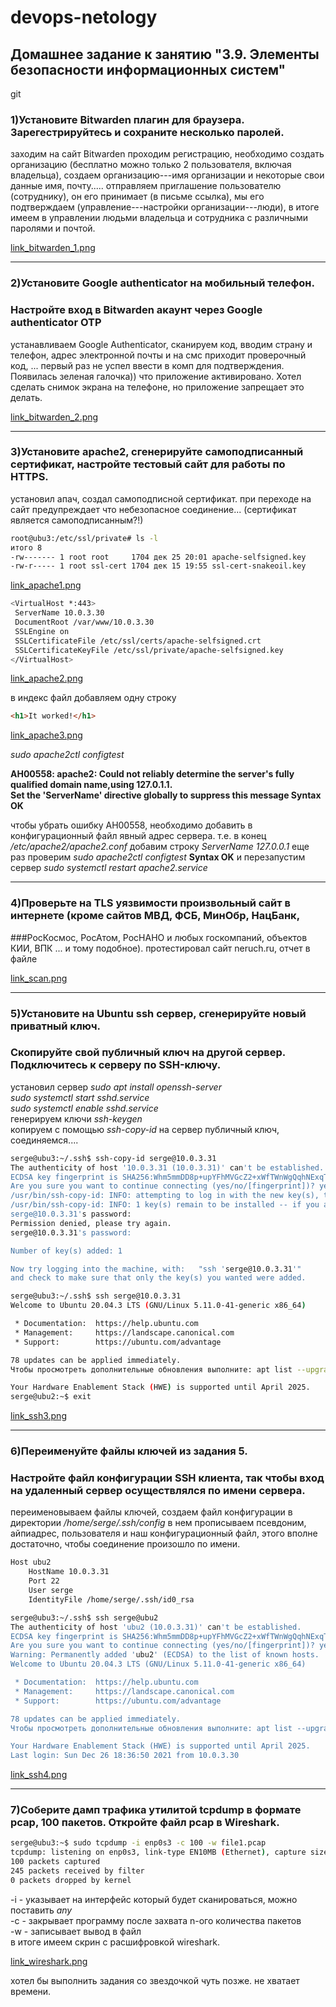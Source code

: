 
# devops-netology
## Домашнее задание к занятию "3.9. Элементы безопасности информационных систем"
git 
### 1)Установите Bitwarden плагин для браузера. Зарегестрируйтесь и сохраните несколько паролей.
заходим на сайт Bitwarden проходим регистрацию, необходимо создать организацию (бесплатно можно только 2 пользователя,
включая владельца), создаем организацию---имя организации и некоторые свои данные имя, почту.....
отправляем приглашение пользователю (сотруднику),  он его принимает (в письме ссылка), мы его подтверждаем
(управление---настройки организации---люди), 
в итоге имеем в управлении людьми владельца и сотрудника с различными паролями и почтой.

[link_bitwarden_1.png](./bitwarden_1.png)
____


### 2)Установите Google authenticator на мобильный телефон.
### Настройте вход в Bitwarden акаунт через Google authenticator OTP


устанавливаем Google Authenticator, сканируем код, вводим страну и телефон, адрес электронной почты и на смс 
приходит проверочный код, ... первый раз не успел ввести в комп для подтверждения. Появилась зеленая галочка)) 
что приложение активировано. Хотел сделать снимок экрана на телефоне, но приложение запрещает это делать.

[link_bitwarden_2.png](./bitwarden_2.png)

----

### 3)Установите apache2, сгенерируйте самоподписанный сертификат, настройте тестовый сайт для работы по HTTPS.

установил апач, создал самоподписной сертификат.
при переходе на сайт предупреждает что небезопасное соединение... (сертификат является самоподписанным?!)

```bash
root@ubu3:/etc/ssl/private# ls -l
итого 8
-rw------- 1 root root     1704 дек 25 20:01 apache-selfsigned.key
-rw-r----- 1 root ssl-cert 1704 дек 15 19:55 ssl-cert-snakeoil.key 
```
[link_apache1.png](./apache1.png)

```bash
<VirtualHost *:443>
 ServerName 10.0.3.30
 DocumentRoot /var/www/10.0.3.30
 SSLEngine on
 SSLCertificateFile /etc/ssl/certs/apache-selfsigned.crt
 SSLCertificateKeyFile /etc/ssl/private/apache-selfsigned.key
</VirtualHost>
```
[link_apache2.png](./apache2.png)

в индекс файл добавляем одну строку

```html
<h1>It worked!</h1>
```
[link_apache3.png](./apache3.png)

*sudo apache2ctl configtest*

**AH00558: apache2: Could not reliably determine the server's fully qualified domain name,using 127.0.1.1. </br>
Set the 'ServerName' directive globally to suppress this message
Syntax OK**

чтобы убрать ошибку AH00558, необходимо добавить в конфигурационный файл явный адрес сервера.
т.е. в конец */etc/apache2/apache2.conf*  добавим строку *ServerName 127.0.0.1*
еще раз проверим *sudo apache2ctl configtest*
**Syntax OK**
и перезапустим сервер *sudo systemctl restart apache2.service*

------

### 4)Проверьте на TLS уязвимости произвольный сайт в интернете (кроме сайтов МВД, ФСБ, МинОбр, НацБанк,
###РосКосмос, РосАтом, РосНАНО и любых госкомпаний, объектов КИИ, ВПК ... и тому подобное).
протестировал сайт neruch.ru, отчет в файле 

[link_scan.png](./scan.png)

-------

### 5)Установите на Ubuntu ssh сервер, сгенерируйте новый приватный ключ. </br>
### Скопируйте свой публичный ключ на другой сервер. Подключитесь к серверу по SSH-ключу.
установил сервер *sudo apt install openssh-server*</br>
*sudo systemctl start sshd.service*</br>
*sudo systemctl enable sshd.service*</br>
генерируем ключи *ssh-keygen*</br>
копируем с помощью *ssh-copy-id* на сервер публичный ключ, соединяемся....
```bash
serge@ubu3:~/.ssh$ ssh-copy-id serge@10.0.3.31
The authenticity of host '10.0.3.31 (10.0.3.31)' can't be established.
ECDSA key fingerprint is SHA256:Whm5mmDD8p+upYFhMVGcZ2+xWfTWnWgQqhNExqTfJws.
Are you sure you want to continue connecting (yes/no/[fingerprint])? yes
/usr/bin/ssh-copy-id: INFO: attempting to log in with the new key(s), to filter out any that are already installed
/usr/bin/ssh-copy-id: INFO: 1 key(s) remain to be installed -- if you are prompted now it is to install the new keys
serge@10.0.3.31's password: 
Permission denied, please try again.
serge@10.0.3.31's password: 

Number of key(s) added: 1

Now try logging into the machine, with:   "ssh 'serge@10.0.3.31'"
and check to make sure that only the key(s) you wanted were added.
```
```bash
serge@ubu3:~/.ssh$ ssh serge@10.0.3.31
Welcome to Ubuntu 20.04.3 LTS (GNU/Linux 5.11.0-41-generic x86_64)

 * Documentation:  https://help.ubuntu.com
 * Management:     https://landscape.canonical.com
 * Support:        https://ubuntu.com/advantage

78 updates can be applied immediately.
Чтобы просмотреть дополнительные обновления выполните: apt list --upgradable

Your Hardware Enablement Stack (HWE) is supported until April 2025.
serge@ubu2:~$ exit
```
[link_ssh3.png](./ssh3.png)

_____

### 6)Переименуйте файлы ключей из задания 5. 
### Настройте файл конфигурации SSH клиента, так чтобы вход на удаленный сервер осуществлялся по имени сервера. 

переименовываем файлы ключей, создаем файл конфигурации в директории */home/serge/.ssh/config*
в нем прописываем псевдоним, айпиадрес, пользователя и наш конфигурационный файл, этого вполне достаточно, 
чтобы соединение произошло по имени.

```bash
Host ubu2
    HostName 10.0.3.31
    Port 22
    User serge
    IdentityFile /home/serge/.ssh/id0_rsa
```

```bash
serge@ubu3:~/.ssh$ ssh serge@ubu2
The authenticity of host 'ubu2 (10.0.3.31)' can't be established.
ECDSA key fingerprint is SHA256:Whm5mmDD8p+upYFhMVGcZ2+xWfTWnWgQqhNExqTfJws.
Are you sure you want to continue connecting (yes/no/[fingerprint])? yes
Warning: Permanently added 'ubu2' (ECDSA) to the list of known hosts.
Welcome to Ubuntu 20.04.3 LTS (GNU/Linux 5.11.0-41-generic x86_64)

 * Documentation:  https://help.ubuntu.com
 * Management:     https://landscape.canonical.com
 * Support:        https://ubuntu.com/advantage

78 updates can be applied immediately.
Чтобы просмотреть дополнительные обновления выполните: apt list --upgradable

Your Hardware Enablement Stack (HWE) is supported until April 2025.
Last login: Sun Dec 26 18:36:50 2021 from 10.0.3.30
```
[link_ssh4.png](./ssh4.png)


-------

### 7)Соберите дамп трафика утилитой tcpdump в формате pcap, 100 пакетов. Откройте файл pcap в Wireshark.

```bash
serge@ubu3:~$ sudo tcpdump -i enp0s3 -c 100 -w file1.pcap
tcpdump: listening on enp0s3, link-type EN10MB (Ethernet), capture size 262144 bytes
100 packets captured
245 packets received by filter
0 packets dropped by kernel
```

-i - указывает на интерфейс который будет сканироваться, можно поставить *any*</br>
-c - закрывает программу после захвата n-ого количества пакетов</br>
-w - записывает вывод в файл</br>
в итоге имеем скрин с расшифровкой wireshark. 

[link_wireshark.png](./wireshark.png)

хотел бы выполнить задания со звездочкой чуть позже.  не хватает времени.





